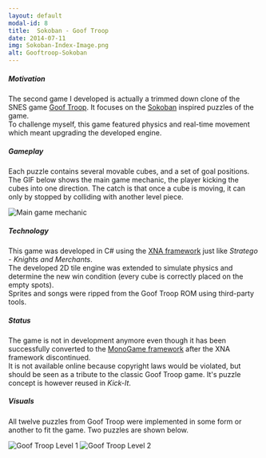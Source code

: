 ```yaml
---
layout: default
modal-id: 8
title:  Sokoban - Goof Troop
date: 2014-07-11
img: Sokoban-Index-Image.png
alt: Gooftroop-Sokoban
---
```


##### Motivation

The second game I developed is actually a trimmed down clone of the SNES game [Goof Troop][wikipedia-goof-troop].
It focuses on the [Sokoban][wikipedia-sokoban] inspired puzzles of the game.  
To challenge myself, this game featured physics and real-time movement which meant upgrading the developed engine. 

##### Gameplay

Each puzzle contains several movable cubes, and a set of goal positions. The GIF below shows the main game mechanic, the player kicking the cubes into one direction. The catch is that once a cube is moving, it can only by stopped by colliding with another level piece.

<img src="{{ site.baseurl }}/assets/images/sokoban_goof_troop/Kicking-Mechanic.gif" class="img-responsive img-centered" alt="Main game mechanic">

##### Technology

This game was developed in C# using the [XNA framework][wikipedia-xna] just like _Stratego - Knights and Merchants_.  
The developed 2D tile engine was extended to simulate physics and determine the new win condition (every cube is correctly placed on the empty spots).  
Sprites and songs were ripped from the Goof Troop ROM using third-party tools.

##### Status

The game is not in development anymore even though it has been successfully converted to the [MonoGame framework][monogame] after the XNA framework discontinued.  
It is not available online because copyright laws would be violated, but should be seen as a tribute to the classic Goof Troop game. It's puzzle concept is however reused in _Kick-It_.

##### Visuals

All twelve puzzles from Goof Troop were implemented in some form or another to fit the game. Two puzzles are shown below.

<img src="{{ site.baseurl }}/assets/images/sokoban_goof_troop/Level1.png" class="img-responsive img-centered" alt="Goof Troop Level 1">
<img src="{{ site.baseurl }}/assets/images/sokoban_goof_troop/Level2.png" class="img-responsive img-centered" alt="Goof Troop Level 2">

[wikipedia-goof-troop]: https://en.wikipedia.org/wiki/Goof_Troop_(video_game)
[wikipedia-sokoban]: https://en.wikipedia.org/wiki/Sokoban
[wikipedia-xna]: https://en.wikipedia.org/wiki/Microsoft_XNA
[monogame]: http://www.monogame.net
